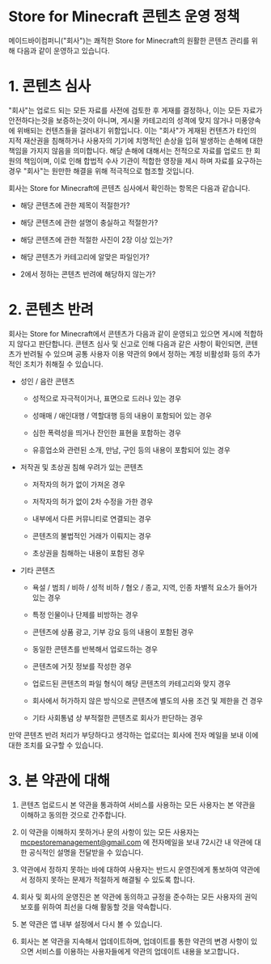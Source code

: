 # Store for Minecraft 콘텐츠 운영 정책

메이드바이컴퍼니("회사")는 쾌적한 Store for Minecraft의 원활한 콘텐츠 관리를 위해 다음과 같이 운영하고 있습니다.

# 1. 콘텐츠 심사

"회사"는 업로드 되는 모든 자료를 사전에 검토한 후 게재를 결정하나, 이는 모든 자료가 안전하다는것을 보증하는것이 아니며, 게시물 카테고리의 성격에 맞지 않거나 미풍양속에 위배되는 컨텐츠들을 걸러내기 위함입니다. 이는 "회사"가 게재된 컨텐츠가 타인의 지적 재산권을 침해하거나 사용자의 기기에 치명적인 손상을 입혀 발생하는 손해에 대한 책임을 가지지 않음을 의미합니다. 해당 손해에 대해서는 전적으로 자료를 업로드 한 회원의 책임이며, 이로 인해 합법적 수사 기관이 적합한 영장을 제시 하며 자료를 요구하는 경우 "회사"는 원만한 해결을 위해 적극적으로 협조할 것입니다.

회사는 Store for Minecraft에 콘텐츠 심사에서 확인하는 항목은 다음과 같습니다.

- 해당 콘텐츠에 관한 제목이 적절한가?

- 해당 콘텐츠에 관한 설명이 충실하고 적절한가?

- 해당 콘텐츠에 관한 적절한 사진이 2장 이상 있는가?

- 해당 콘텐츠가 카테고리에 알맞은 파일인가?

- 2에서 정하는 콘텐츠 반려에 해당하지 않는가?

# 2. 콘텐츠 반려

회사는 Store for Minecraft에서 콘텐츠가 다음과 같이 운영되고 있으면 게시에 적합하지 않다고 판단합니다. 콘텐츠 심사 및 신고로 인해 다음과 같은 사항이 확인되면, 콘텐츠가 반려될 수 있으며 공통 사용자 이용 약관의 9에서 정하는 계정 비활성화 등의 추가적인 조치가 취해질 수 있습니다.

- 성인 / 음란 콘텐츠

  - 성적으로 자극적이거나, 표면으로 드러나 있는 경우

  - 성매매 / 애인대행 / 역할대행 등의 내용이 포함되어 있는 경우

  - 심한 폭력성을 띄거나 잔인한 표현을 포함하는 경우

  - 유흥업소와 관련된 소개, 만남, 구인 등의 내용이 포함되어 있는 경우

- 저작권 및 초상권 침해 우려가 있는 콘텐츠

  - 저작자의 허가 없이 가져온 경우

  - 저작자의 허가 없이 2차 수정을 가한 경우 

  - 내부에서 다른 커뮤니티로 연결되는 경우 

  - 콘텐츠의 불법적인 거래가 이뤄지는 경우 

  - 초상권을 침해하는 내용이 포함된 경우

- 기타 콘텐츠

  - 욕설 / 범죄 / 비하 / 성적 비하 / 혐오 / 종교, 지역, 인종 차별적 요소가 들어가 있는 경우 

  - 특정 인물이나 단제를 비방하는 경우

  - 콘텐츠에 상품 광고, 기부 강요 등의 내용이 포함된 경우

  - 동일한 콘텐츠를 반복해서 업로드하는 경우

  - 콘텐츠에 거짓 정보를 작성한 경우

  - 업로드된 콘텐츠의 파일 형식이 해당 콘텐츠의 카테고리와 맞지 경우

  - 회사에서 허가하지 않은 방식으로 콘텐츠에 별도의 사용 조건 및 제한을 건 경우

  - 기타 사회통념 상 부적절한 콘텐츠로 회사가 판단하는 경우

만약 콘텐츠 반려 처리가 부당하다고 생각하는 업로더는 회사에 전자 메일을 보내 이에 대한 조치를 요구할 수 있습니다.

# 3. 본 약관에 대해

1. 콘텐츠 업로드시 본 약관을 통과하여 서비스를 사용하는 모든 사용자는 본 약관을 이해하고 동의한 것으로 간주합니다.

2. 이 약관을 이해하지 못하거나 문의 사항이 있는 모든 사용자는 mcpestoremanagement@gmail.com 에 전자메일을 보내 72시간 내 약관에 대한 공식적인 설명을 전달받을 수 있습니다.

3. 약관에서 정하지 못하는 바에 대하여 사용자는 반드시 운영진에게 통보하여 약관에서 정하지 못하는 문제가 적절하게 해결될 수 있도록 합니다.

4. 회사 및 회사의 운영진은 본 약관에 동의하고 규정을 준수하는 모든 사용자의 권익 보호를 위하여 최선을 다해 활동할 것을 약속합니다.

5. 본 약관은 앱 내부 설정에서 다시 볼 수 있습니다.

6. 회사는 본 약관을 지속해서 업데이트하며, 업데이트를 통한 약관의 변경 사항이 있으면 서비스를 이용하는 사용자들에게 약관의 업데이트 내용을 보고합니다．